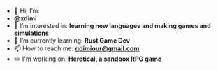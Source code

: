 - 👋 Hi, I’m: 
- **@xdimi**
- 👀 I’m interested in: 
**learning new languages and making games and simulations**
- 🌱 I’m currently learning: 
**Rust Game Dev**
- 📫 How to reach me: 
**gdimiour@gmail.com**
- ✏️ I'm working on:
**Heretical, a sandbox RPG game**
<!---
xdimi/xdimi is a ✨ special ✨ repository because its `README.md` (this file) appears on your GitHub profile.
You can click the Preview link to take a look at your changes.
--->
